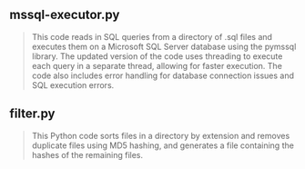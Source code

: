 ## mssql-executor.py

> This code reads in SQL queries from a directory of .sql files and executes them on a Microsoft SQL Server database using the pymssql library. The updated version of the code uses threading to execute each query in a separate thread, allowing for faster execution. The code also includes error handling for database connection issues and SQL execution errors.

## filter.py

> This Python code sorts files in a directory by extension and removes duplicate files using MD5 hashing, and generates a file containing the hashes of the remaining files.
